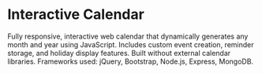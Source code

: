 # Interactive Calendar

Fully responsive, interactive web calendar that dynamically generates any month and year using JavaScript. Includes custom event creation, reminder storage, and holiday display features. Built without external calendar libraries. Frameworks used: jQuery, Bootstrap, Node.js, Express, MongoDB.

